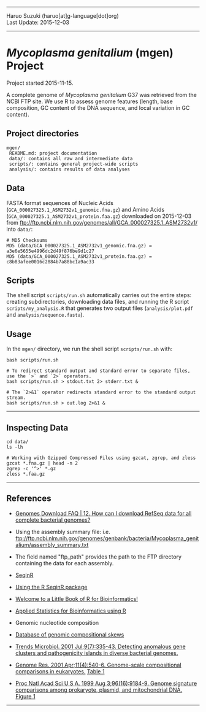 ----------

Haruo Suzuki (haruo[at]g-language[dot]org)  
Last Update: 2015-12-03  

----------

# *Mycoplasma genitalium* (mgen) Project
Project started 2015-11-15.  

A complete genome of *Mycoplasma genitalium* G37 was retrieved from the NCBI FTP site. We use R to assess genome features (length, base composition, GC content of the DNA sequence, and local variation in GC content).

## Project directories

    mgen/
     README.md: project documentation 
     data/: contains all raw and intermediate data
     scripts/: contains general project-wide scripts
     analysis/: contains results of data analyses

## Data
FASTA format sequences of Nucleic Acids (`GCA_000027325.1_ASM2732v1_genomic.fna.gz`) and Amino Acids (`GCA_000027325.1_ASM2732v1_protein.faa.gz`) downloaded on 2015-12-03 from <ftp://ftp.ncbi.nlm.nih.gov/genomes/all/GCA_000027325.1_ASM2732v1/> into `data/`:

	# MD5 Checksums
	MD5 (data/GCA_000027325.1_ASM2732v1_genomic.fna.gz) = a3e6e5655e4996dc2d49f876be9d1c27
	MD5 (data/GCA_000027325.1_ASM2732v1_protein.faa.gz) = c8b83afee0016c2884b7a88bc1a9ac33

## Scripts

The shell script `scripts/run.sh` automatically carries out the entire steps: creating subdirectories, downloading data files, and running the R script `scripts/my_analysis.R` that generates two output files (`analysis/plot.pdf` and `analysis/sequence.fasta`).

## Usage

In the `mgen/` directory, we run the shell script `scripts/run.sh` with:

    bash scripts/run.sh

    # To redirect standard output and standard error to separate files, use the `>` and `2>` operators.
    bash scripts/run.sh > stdout.txt 2> stderr.txt &

    # The `2>&1` operator redirects standard error to the standard output stream.
    bash scripts/run.sh > out.log 2>&1 &

----------

## Inspecting Data

    cd data/
    ls -lh

    # Working with Gzipped Compressed Files using gzcat, zgrep, and zless
    gzcat *.fna.gz | head -n 2
    zgrep -c '^>' *.gz
    zless *.faa.gz

----------

## References
- [Genomes Download FAQ | 12. How can I download RefSeq data for all complete bacterial genomes?](http://www.ncbi.nlm.nih.gov/genome/doc/ftpfaq/#allcomplete)
 - Using the assembly summary file: i.e. ftp://ftp.ncbi.nlm.nih.gov/genomes/genbank/bacteria/Mycoplasma_genitalium/assembly_summary.txt
 - The field named "ftp_path" provides the path to the FTP directory containing the data for each assembly.

- [SeqinR](http://pbil.univ-lyon1.fr/software/seqinr/home?lang=eng)
 - [Using the R SeqinR package](http://davetang.org/muse/2013/05/09/using-the-r-seqinr-package/)
 - [Welcome to a Little Book of R for Bioinformatics!](http://a-little-book-of-r-for-bioinformatics.readthedocs.org/en/latest/index.html)
 - [Applied Statistics for Bioinformatics using R](https://cran.r-project.org/doc/contrib/Krijnen-IntroBioInfStatistics.pdf)

- Genomic nucleotide composition
 - [Database of genomic compositional skews](http://www.g-language.org/data/oriter/)
 - [Trends Microbiol. 2001 Jul;9(7):335-43. Detecting anomalous gene clusters and pathogenicity islands in diverse bacterial genomes.](http://www.ncbi.nlm.nih.gov/pubmed/11435108)
 - [Genome Res. 2001 Apr;11(4):540-6. Genome-scale compositional comparisons in eukaryotes.](http://www.ncbi.nlm.nih.gov/pubmed/11282969) [Table 1](http://www.ncbi.nlm.nih.gov/pmc/articles/PMC311039/table/T1/)
 - [Proc Natl Acad Sci U S A. 1999 Aug 3;96(16):9184-9. Genome signature comparisons among prokaryote, plasmid, and mitochondrial DNA.](http://www.ncbi.nlm.nih.gov/pubmed/10430917) [Figure 1](http://www.ncbi.nlm.nih.gov/pmc/articles/PMC17754/figure/F1/)

----------

